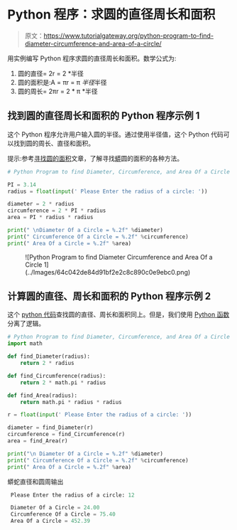 # Python 程序：求圆的直径周长和面积

> 原文：<https://www.tutorialgateway.org/python-program-to-find-diameter-circumference-and-area-of-a-circle/>

用实例编写 Python 程序求圆的直径周长和面积。数学公式为:

1.  圆的直径= 2r = 2 *半径
2.  圆的面积是:A = πr = π *半径*半径
3.  圆的周长= 2πr = 2 * π *半径

## 找到圆的直径周长和面积的 Python 程序示例 1

这个 Python 程序允许用户输入圆的半径。通过使用半径值，这个 Python 代码可以找到圆的周长、直径和面积。

提示:参考[寻找圆的面积](https://www.tutorialgateway.org/python-program-to-find-area-of-circle/)文章，了解寻找[蟒](https://www.tutorialgateway.org/python-tutorial/)圆的面积的各种方法。

```py
# Python Program to find Diameter, Circumference, and Area Of a Circle

PI = 3.14
radius = float(input(' Please Enter the radius of a circle: '))

diameter = 2 * radius
circumference = 2 * PI * radius
area = PI * radius * radius

print(" \nDiameter Of a Circle = %.2f" %diameter)
print(" Circumference Of a Circle = %.2f" %circumference)
print(" Area Of a Circle = %.2f" %area)
```

<figure class="wp-block-image">![Python Program to find Diameter Circumference and Area Of a Circle 1](../Images/64c042de84d91bf2e2c8c890c0e9ebc0.png)</figure>

## 计算圆的直径、周长和面积的 Python 程序示例 2

这个 [python 代码](https://www.tutorialgateway.org/python-programming-examples/)查找圆的直径、周长和面积同上。但是，我们使用 [Python 函数](https://www.tutorialgateway.org/functions-in-python/)分离了逻辑。

```py
# Python Program to find Diameter, Circumference, and Area Of a Circle
import math

def find_Diameter(radius):
    return 2 * radius

def find_Circumference(radius):
    return 2 * math.pi * radius

def find_Area(radius):
    return math.pi * radius * radius

r = float(input(' Please Enter the radius of a circle: '))

diameter = find_Diameter(r)
circumference = find_Circumference(r)
area = find_Area(r)

print("\n Diameter Of a Circle = %.2f" %diameter)
print(" Circumference Of a Circle = %.2f" %circumference)
print(" Area Of a Circle = %.2f" %area)
```

蟒蛇直径和圆周输出

```py
 Please Enter the radius of a circle: 12

 Diameter Of a Circle = 24.00
 Circumference Of a Circle = 75.40
 Area Of a Circle = 452.39
```